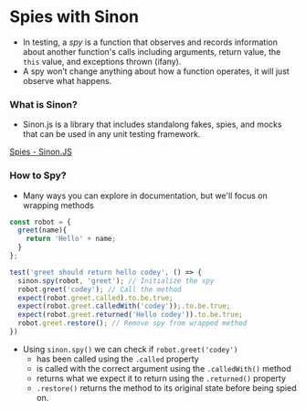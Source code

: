 # Spies with Sinon

- In testing, a *spy* is a function that observes and records information about another function's calls including arguments, return value, the `this` value, and exceptions thrown (ifany).
- A spy won’t change anything about how a function operates, it will just observe what happens.

### What is Sinon?

- Sinon.js is a library that includes standalong fakes, spies, and mocks that can be used in any unit testing framework.

[Spies - Sinon.JS](https://sinonjs.org/releases/latest/spies/)

### How to Spy?

- Many ways you can explore in documentation, but we'll focus on wrapping methods

```javascript
const robot = {
  greet(name){
    return 'Hello' + name;
  }
};

test('greet should return hello codey', () => {
  sinon.spy(robot, 'greet'); // Initialize the spy
  robot.greet('codey'); // Call the method
  expect(robot.greet.called).to.be.true;
  expect(robot.greet.calledWith('codey'));.to.be.true;
  expect(robot.greet.returned('Hello codey')).to.be.true;
  robot.greet.restore(); // Remove spy from wrapped method
})
```

- Using `sinon.spy()` we can check if `robot.greet('codey')`
   - has been called using the `.called` property
   - is called with the correct argument using the `.calledWith()` method
   - returns what we expect it to return using the `.returned()` property
   - `.restore()` returns the method to its original state before being spied on.

